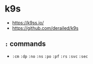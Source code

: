 # k9s

* <https://k9ss.io/>
* <https://github.com/derailed/k9s>

## `:` commands

* `:cm` `:dp` `:no` `:ns` `:po` `:pf` `:rs` `:svc` `:sec`